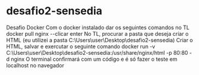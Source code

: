# desafio2-sensedia
Desafio Docker
Com o docker instalado dar os seguintes comandos no TL
docker pull nginx --clicar enter
No TL, procurar a pasta que deseja criar o HTML (eu utilizei a pasta C:\Users\user\Desktop\desafio2-sensedia)
Criar o HTML, salvar e exercutar o seguinte comando
docker run -v C:\Users\user\Desktop\desafio2-sensedia:/usr/share/nginx/html -p 80:80 -d nginx
O terminal confirmará com um código e é só fazer o teste em localhost no navegador
